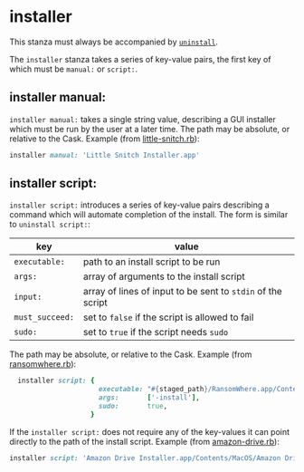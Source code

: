 # installer

This stanza must always be accompanied by [`uninstall`](uninstall.md).

The `installer` stanza takes a series of key-value pairs, the first key of which must be `manual:` or `script:`.

## installer manual:

`installer manual:` takes a single string value, describing a GUI installer which must be run by the user at a later time. The path may be absolute, or relative to the Cask. Example (from [little-snitch.rb](https://github.com/Homebrew/homebrew-cask/blob/818047bf488be92923c8770ef3df8007a0db7704/Casks/little-snitch.rb#L10)):

```ruby
installer manual: 'Little Snitch Installer.app'
```

## installer script:

`installer script:` introduces a series of key-value pairs describing a command which will automate completion of the install. The form is similar to `uninstall script:`:

| key             | value
| ----------------|------------------------------
| `executable:`   | path to an install script to be run
| `args:`         | array of arguments to the install script
| `input:`        | array of lines of input to be sent to `stdin` of the script
| `must_succeed:` | set to `false` if the script is allowed to fail
| `sudo:`         | set to `true` if the script needs `sudo`

The path may be absolute, or relative to the Cask. Example (from [ransomwhere.rb](https://github.com/Homebrew/homebrew-cask/blob/2a7499561420bd375e45e96082c273ca75b600d1/Casks/ransomwhere.rb#L12-L16)):

```ruby
  installer script: {
                      executable: "#{staged_path}/RansomWhere.app/Contents/MacOS/RansomWhere",
                      args:       ['-install'],
                      sudo:       true,
                    }
```

If the `installer script:` does not require any of the key-values it can point directly to the path of the install script. Example (from [amazon-drive.rb](https://github.com/Homebrew/homebrew-cask/blob/427c52acdc3ce0ab1e97950e6cee9896480d7353/Casks/amazon-drive.rb#L10)):

```ruby
installer script: 'Amazon Drive Installer.app/Contents/MacOS/Amazon Drive Installer'
```

